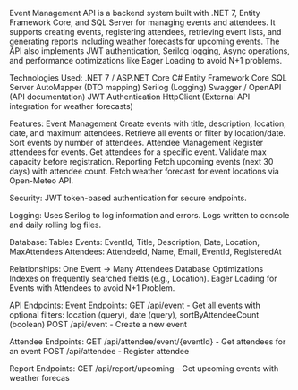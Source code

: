 Event Management API is a backend system built with .NET 7, Entity Framework Core, and SQL Server for managing events and attendees.
It supports creating events, registering attendees, retrieving event lists, and generating reports including weather forecasts for upcoming events.
The API also implements JWT authentication, Serilog logging, Async operations, and performance optimizations like Eager Loading to avoid N+1 problems.

Technologies Used:
.NET 7 / ASP.NET Core
C#
Entity Framework Core
SQL Server
AutoMapper (DTO mapping)
Serilog (Logging)
Swagger / OpenAPI (API documentation)
JWT Authentication
HttpClient (External API integration for weather forecasts)

Features:
Event Management
Create events with title, description, location, date, and maximum attendees.
Retrieve all events or filter by location/date.
Sort events by number of attendees.
Attendee Management
Register attendees for events.
Get attendees for a specific event.
Validate max capacity before registration.
Reporting
Fetch upcoming events (next 30 days) with attendee count.
Fetch weather forecast for event locations via Open-Meteo API.

Security:
JWT token-based authentication for secure endpoints.

Logging:
Uses Serilog to log information and errors.
Logs written to console and daily rolling log files.

Database:
Tables
Events: EventId, Title, Description, Date, Location, MaxAttendees
Attendees: AttendeeId, Name, Email, EventId, RegisteredAt

Relationships:
One Event → Many Attendees
Database Optimizations
Indexes on frequently searched fields (e.g., Location).
Eager Loading for Events with Attendees to avoid N+1 Problem.

API Endpoints:
Event Endpoints:
GET /api/event - Get all events with optional filters:
location (query), date (query), sortByAttendeeCount (boolean)
POST /api/event - Create a new event

Attendee Endpoints:
GET /api/attendee/event/{eventId} - Get attendees for an event
POST /api/attendee - Register attendee

Report Endpoints:
GET /api/report/upcoming - Get upcoming events with weather forecas
